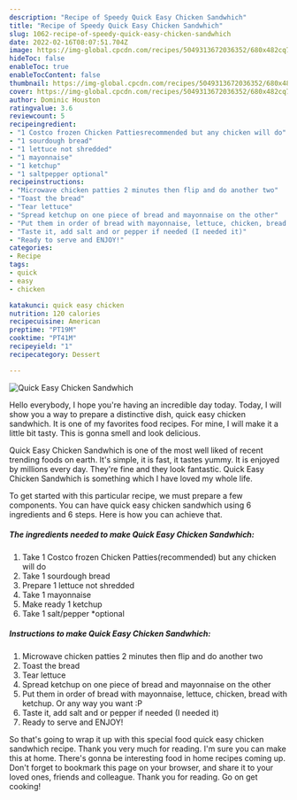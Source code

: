 ```yaml
---
description: "Recipe of Speedy Quick Easy Chicken Sandwhich"
title: "Recipe of Speedy Quick Easy Chicken Sandwhich"
slug: 1062-recipe-of-speedy-quick-easy-chicken-sandwhich
date: 2022-02-16T08:07:51.704Z
image: https://img-global.cpcdn.com/recipes/5049313672036352/680x482cq70/quick-easy-chicken-sandwhich-recipe-main-photo.jpg
hideToc: false
enableToc: true
enableTocContent: false
thumbnail: https://img-global.cpcdn.com/recipes/5049313672036352/680x482cq70/quick-easy-chicken-sandwhich-recipe-main-photo.jpg
cover: https://img-global.cpcdn.com/recipes/5049313672036352/680x482cq70/quick-easy-chicken-sandwhich-recipe-main-photo.jpg
author: Dominic Houston
ratingvalue: 3.6
reviewcount: 5
recipeingredient:
- "1 Costco frozen Chicken Pattiesrecommended but any chicken will do"
- "1 sourdough bread"
- "1 lettuce not shredded"
- "1 mayonnaise"
- "1 ketchup"
- "1 saltpepper optional"
recipeinstructions:
- "Microwave chicken patties 2 minutes then flip and do another two"
- "Toast the bread"
- "Tear lettuce"
- "Spread ketchup on one piece of bread and mayonnaise on the other"
- "Put them in order of bread with mayonnaise, lettuce, chicken, bread with ketchup.  Or any way you want :P"
- "Taste it, add salt and or pepper if needed (I needed it)"
- "Ready to serve and ENJOY!"
categories:
- Recipe
tags:
- quick
- easy
- chicken

katakunci: quick easy chicken 
nutrition: 120 calories
recipecuisine: American
preptime: "PT19M"
cooktime: "PT41M"
recipeyield: "1"
recipecategory: Dessert

---
```



![Quick Easy Chicken Sandwhich](https://img-global.cpcdn.com/recipes/5049313672036352/680x482cq70/quick-easy-chicken-sandwhich-recipe-main-photo.jpg)

Hello everybody, I hope you're having an incredible day today. Today, I will show you a way to prepare a distinctive dish, quick easy chicken sandwhich. It is one of my favorites food recipes. For mine, I will make it a little bit tasty. This is gonna smell and look delicious.

Quick Easy Chicken Sandwhich is one of the most well liked of recent trending foods on earth. It's simple, it is fast, it tastes yummy. It is enjoyed by millions every day. They're fine and they look fantastic. Quick Easy Chicken Sandwhich is something which I have loved my whole life.




To get started with this particular recipe, we must prepare a few components. You can have quick easy chicken sandwhich using 6 ingredients and 6 steps. Here is how you can achieve that.

<!--inarticleads1-->

##### The ingredients needed to make Quick Easy Chicken Sandwhich:

1. Take 1 Costco frozen Chicken Patties(recommended) but any chicken will do
1. Take 1 sourdough bread
1. Prepare 1 lettuce not shredded
1. Take 1 mayonnaise
1. Make ready 1 ketchup
1. Take 1 salt/pepper *optional




<!--inarticleads2-->

##### Instructions to make Quick Easy Chicken Sandwhich:

1. Microwave chicken patties 2 minutes then flip and do another two
1. Toast the bread
1. Tear lettuce
1. Spread ketchup on one piece of bread and mayonnaise on the other
1. Put them in order of bread with mayonnaise, lettuce, chicken, bread with ketchup.  Or any way you want :P
1. Taste it, add salt and or pepper if needed (I needed it)
1. Ready to serve and ENJOY!



So that's going to wrap it up with this special food quick easy chicken sandwhich recipe. Thank you very much for reading. I'm sure you can make this at home. There's gonna be interesting food in home recipes coming up. Don't forget to bookmark this page on your browser, and share it to your loved ones, friends and colleague. Thank you for reading. Go on get cooking!
